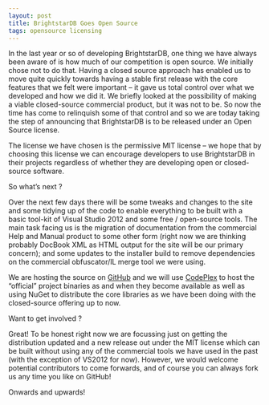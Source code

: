 ```yaml
---
layout: post
title: BrightstarDB Goes Open Source
tags: opensource licensing
---
```

In the last year or so of developing BrightstarDB, one thing we have always been aware of is how much of our competition is open source. We initially chose not to do that.  Having a closed source approach has enabled us to move quite quickly towards having a stable first release with the core features that we felt were important – it gave us total control over what we developed and how we did it. We briefly looked at the possibility of making a viable closed-source commercial product, but it was not to be. So now the time has come to relinquish some of that control and so we are today taking the step of announcing that BrightstarDB is to be released under an Open Source license.

The license we have chosen is the permissive MIT license – we hope that by choosing this license we can encourage developers to use BrightstarDB in their projects regardless of whether they are developing open or closed-source software.

So what’s next ?

Over the next few days there will be some tweaks and changes to the site and some tidying up of the code to enable everything to be built with a basic tool-kit of Visual Studio 2012 and some free / open-source tools. The main task facing us is the migration of documentation from the commercial Help and Manual product to some other form (right now we are thinking probably DocBook XML as HTML output for the site will be our primary concern); and some updates to the installer build to remove dependencies on the commercial obfuscator/IL merge tool we were using.

We are hosting the source on [GitHub](https://github.com/BrightstarDB/BrightstarDB) and we will use [CodePlex](http://brightstardb.codeplex.com/) to host the “official” project binaries as and when they become available as well as using NuGet to distribute the core libraries as we have been doing with the closed-source offering up to now.

Want to get involved ?

Great! To be honest right now we are focussing just on getting the distribution updated and a new release out under the MIT license which can be built without using any of the commercial tools we have used in the past (with the exception of VS2012 for now). However, we would welcome potential contributors to come forwards, and of course you can always fork us any time you like on GitHub!

Onwards and upwards!